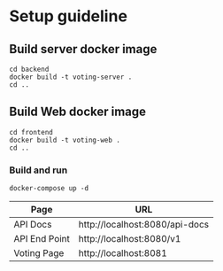 # Setup guideline

## Build server docker image
```
cd backend
docker build -t voting-server .
cd ..
```

## Build Web docker image
```
cd frontend
docker build -t voting-web .
cd ..
```

### Build and run
```
docker-compose up -d
```

| Page | URL |
| ------ | ------ |
| API Docs | http://localhost:8080/api-docs |
| API End Point | http://localhost:8080/v1 |
| Voting Page | http://localhost:8081 |
